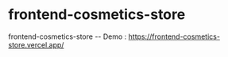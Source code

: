# frontend-cosmetics-store

frontend-cosmetics-store
-- Demo : https://frontend-cosmetics-store.vercel.app/
